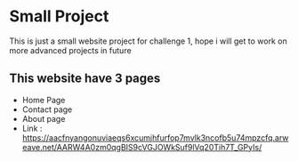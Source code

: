# Small Project

This is just a small website project for challenge 1, hope i will get to work on more advanced projects in future

## This website have 3 pages

- Home Page
- Contact page
- About page
- Link : https://aacfnyangonuviaeqs6xcumjhfurfop7mvlk3ncofb5u74mpzcfq.arweave.net/AARW4A0zm0qgBIS9cVGJOWkSuf9lVq20Tih7T_GPyIs/

